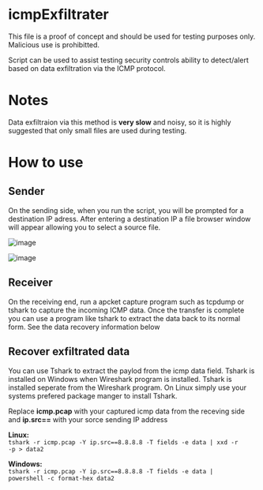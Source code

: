 # icmpExfiltrater
This file is a proof of concept and should be used for testing purposes only.   
Malicious use is prohibitted.    

Script can be used to assist testing security controls ability to detect/alert based on data exfiltration via the ICMP protocol.      

# Notes
Data exfiltraion via this method is <b>very slow</b> and noisy, so it is highly suggested that only small files are used during testing.  
# How to use

## Sender
On the sending side, when you run the script, you will be prompted for a destination IP adress. After entering a destination IP a file browser window will appear allowing you to select a source file.

![image](https://github.com/user-attachments/assets/b965ec32-de68-4a64-a4e6-934a07008675)

![image](https://github.com/user-attachments/assets/df8efa57-3cdf-4aca-9d9d-bf4b1f246c8a)

## Receiver
On the receiving end, run a apcket capture program such as tcpdump or tshark to capture the incoming ICMP data. Once the transfer is complete you can use a program like tshark to extract the data back to its normal form. See the data recovery information below  

## Recover exfiltrated data
You can use Tshark to extract the paylod from the icmp data field. Tshark is installed on Windows when Wireshark program is installed. Tshark is installed seperate from the Wireshark program. On Linux simply use your systems prefered package manger to install Tshark.  

Replace <b>icmp.pcap</b> with your captured icmp data from the receving side and <b>ip.src==</b> with your sorce sending IP address  

<b>Linux:</b>  
<code>tshark -r icmp.pcap -Y ip.src==8.8.8.8 -T fields -e data | xxd -r -p > data2</code>  

<b>Windows:</b>  
<code>tshark -r icmp.pcap -Y ip.src==8.8.8.8 -T fields -e data | powershell -c format-hex data2</code>
